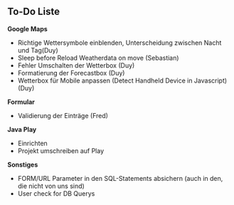 <h2>To-Do Liste</h2>

<b>Google Maps</b>
<ul>
<li>Richtige Wettersymbole einblenden, Unterscheidung zwischen Nacht und Tag(Duy) </li>
<li>Sleep before Reload Weatherdata on move (Sebastian)</li>
<li>Fehler Umschalten der Wetterbox (Duy) </li>
<li>Formatierung der Forecastbox (Duy) </li>
<li>Wetterbox für Mobile anpassen (Detect Handheld Device in Javascript) (Duy) </li>
</ul>

<b>Formular</b>
<ul>
<li>Validierung der Einträge (Fred)</li>
</ul>

<b>Java Play</b>
<ul>
<li>Einrichten</li>
<li>Projekt umschreiben auf Play</li>
</ul>


<b>Sonstiges</b>
<ul>
<li>FORM/URL Parameter in den SQL-Statements absichern (auch in den, die nicht von uns sind)</li>
<li>User check for DB Querys  </li>
</ul>
